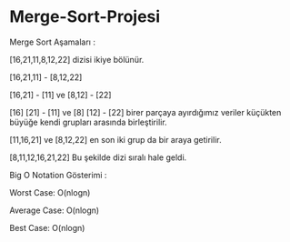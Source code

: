 # Merge-Sort-Projesi

Merge Sort Aşamaları :

[16,21,11,8,12,22] dizisi ikiye bölünür.

[16,21,11] - [8,12,22]

[16,21] - [11] ve [8,12] - [22]

[16] [21] - [11] ve [8] [12] - [22] birer parçaya ayırdığımız veriler küçükten büyüğe kendi grupları arasında birleştirilir.

[11,16,21] ve [8,12,22] en son iki grup da bir araya getirilir.

[8,11,12,16,21,22] Bu şekilde dizi sıralı hale geldi.

Big O Notation Gösterimi :

Worst Case: O(nlogn)

Average Case: O(nlogn)

Best Case: O(nlogn)
